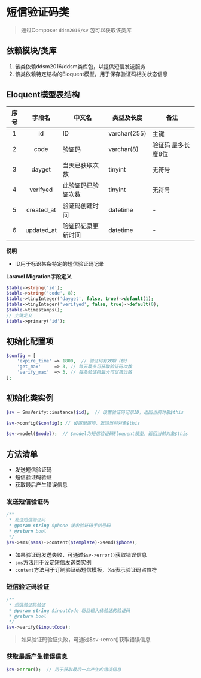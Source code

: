 # 短信验证码类

> 通过Composer `ddsm2016/sv` 包可以获取该类库

## 依赖模块/类库
1. 该类依赖ddsm2016/ddsm类库包，以提供短信发送服务
2. 该类依赖特定结构的Eloquent模型，用于保存验证码相关状态信息

## Eloquent模型表结构

| 序号 | 字段名 | 中文名 | 类型及长度 | 备注 |
| :---: | :---: | --- | --- | --- |
| 1 | id | ID | varchar(255) |  主键 |
| 2 | code | 验证码 | varchar(8) | 验证码 最多长度8位 |
| 3 | dayget | 当天已获取次数 | tinyint | 无符号 |
| 4 | verifyed | 此验证码已验证次数 | tinyint | 无符号 |
| 5 | created_at | 验证码创建时间 | datetime | - |
| 6 | updated_at | 验证码记录更新时间 | datetime | - |

**说明**
- ID用于标识某条特定的短信验证码记录

**Laravel Migration字段定义**

```php
$table->string('id');
$table->string('code', 8);
$table->tinyInteger('dayget', false, true)->default(1);
$table->tinyInteger('verifyed', false, true)->default(0);
$table->timestamps();
// 主键定义
$table->primary('id');
```

## 初始化配置项

```php
$config = [
	'expire_time' => 1800,  // 验证码有效期（秒）
	'get_max'     => 3, // 每天最多可获取验证码次数
	'verify_max'  => 3, // 每条验证码最大可试错次数
];
```

## 初始化类实例

```php
$sv = SmsVerify::instance($id);  // 设置验证码记录ID，返回当前对象$this

$sv->config($config); // 设置配置项，返回当前对象$this

$sv->model($model);  // $model为短信验证码Eloquent模型，返回当前对象$this
```

## 方法清单

- 发送短信验证码
- 短信验证码验证
- 获取最后产生错误信息

### 发送短信验证码

```php
/**
 * 发送短信验证码
 * @param string $phone 接收验证码手机号码
 * @return bool
 */
$sv->sms($sms)->content($template)->send($phone);
```

- 如果验证码发送失败，可通过`$sv->error()`获取错误信息
- `sms`方法用于设定短信发送类实例
- `content`方法用于订制验证码短信模板，%s表示验证码占位符

### 短信验证码验证

```php
/**
 * 短信验证码验证
 * @param string $inputCode 粉丝输入待验证的验证码
 * @return bool
 */
$sv->verify($inputCode);
```

> 如果验证码验证失败，可通过$sv->error()获取错误信息

### 获取最后产生错误信息

```php
$sv->error();  // 用于获取最后一次产生的错误信息 
```


